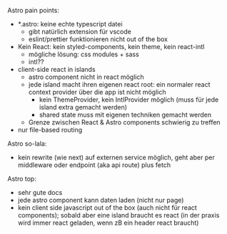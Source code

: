 Astro pain points:
- *.astro: keine echte typescript datei
   - gibt natürlich extension für vscode
   - eslint/prettier funktionieren nicht out of the box
- Kein React: kein styled-components, kein theme, kein react-intl
    - mögliche lösung: css modules + sass
    - intl??
- client-side react in islands
    - astro component nicht in react möglich
    - jede island macht ihren eigenen react root: ein normaler react context provider über die app ist nicht möglich
      - kein ThemeProvider, kein IntlProvider möglich (muss für jede island extra gemacht werden)
      - shared state muss mit eigenen techniken gemacht werden
    - Grenze zwischen React & Astro components schwierig zu treffen
- nur file-based routing

Astro so-lala:
- kein rewrite (wie next) auf externen service möglich, geht aber per middleware oder endpoint (aka api route) plus fetch

Astro top:
- sehr gute docs
- jede astro component kann daten laden (nicht nur page)
- kein client side javascript out of the box (auch nicht für react components); sobald aber eine island braucht es react (in der praxis wird immer react geladen, wenn zB ein header react braucht)


